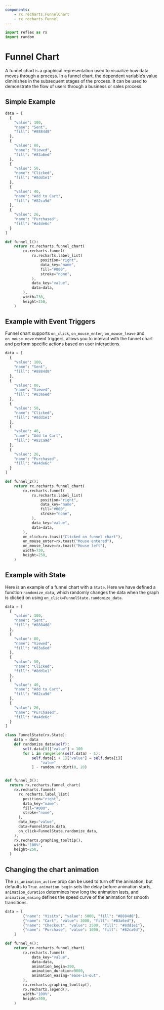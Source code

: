 ```yaml
---
components:
    - rx.recharts.FunnelChart
    - rx.recharts.Funnel
---
```


```python exec
import reflex as rx
import random
```

# Funnel Chart

A funnel chart is a graphical representation used to visualize how data moves through a process. In a funnel chart, the dependent variable’s value diminishes in the subsequent stages of the process. It can be used to demonstrate the flow of users through a business or sales process.

## Simple Example

```python demo graphing
data = [
  {
    "value": 100,
    "name": "Sent",
    "fill": "#8884d8"
  },
  {
    "value": 80,
    "name": "Viewed",
    "fill": "#83a6ed"
  },
  {
    "value": 50,
    "name": "Clicked",
    "fill": "#8dd1e1"
  },
  {
    "value": 40,
    "name": "Add to Cart",
    "fill": "#82ca9d"
  },
  {
    "value": 26,
    "name": "Purchased",
    "fill": "#a4de6c"
  }
]

def funnel_1():
    return rx.recharts.funnel_chart(
        rx.recharts.funnel(
            rx.recharts.label_list(
                position="right",
                data_key="name",
                fill="#000",
                stroke="none",
            ),
            data_key="value",
            data=data,
        ),
        width=730,
        height=250,
    )
```

## Example with Event Triggers

Funnel chart supports `on_click`, `on_mouse_enter`, `on_mouse_leave` and `on_mouse_move` event triggers, allows you to interact with the funnel chart and perform specific actions based on user interactions.

```python demo graphing
data = [
  {
    "value": 100,
    "name": "Sent",
    "fill": "#8884d8"
  },
  {
    "value": 80,
    "name": "Viewed",
    "fill": "#83a6ed"
  },
  {
    "value": 50,
    "name": "Clicked",
    "fill": "#8dd1e1"
  },
  {
    "value": 40,
    "name": "Add to Cart",
    "fill": "#82ca9d"
  },
  {
    "value": 26,
    "name": "Purchased",
    "fill": "#a4de6c"
  }
]

def funnel_2():
    return rx.recharts.funnel_chart(
        rx.recharts.funnel(
            rx.recharts.label_list(
                position="right",
                data_key="name",
                fill="#000",
                stroke="none",
            ),
            data_key="value",
            data=data,
        ),
        on_click=rx.toast("Clicked on funnel chart"),
        on_mouse_enter=rx.toast("Mouse entered"),
        on_mouse_leave=rx.toast("Mouse left"),
        width=730,
        height=250,
    )
```


## Example with State

Here is an example of a funnel chart with a `State`. Here we have defined a function `randomize_data`, which randomly changes the data when the graph is clicked on using `on_click=FunnelState.randomize_data`.

```python exec
data = [
  {
    "value": 100,
    "name": "Sent",
    "fill": "#8884d8"
  },
  {
    "value": 80,
    "name": "Viewed",
    "fill": "#83a6ed"
  },
  {
    "value": 50,
    "name": "Clicked",
    "fill": "#8dd1e1"
  },
  {
    "value": 40,
    "name": "Add to Cart",
    "fill": "#82ca9d"
  },
  {
    "value": 26,
    "name": "Purchased",
    "fill": "#a4de6c"
  }
]
```

```python demo exec
class FunnelState(rx.State):
    data = data
    def randomize_data(self):
        self.data[0]["value"] = 100
        for i in range(len(self.data) - 1):
            self.data[i + 1]["value"] = self.data[i][
                "value"
            ] - random.randint(0, 20)


def funnel_3():
  return rx.recharts.funnel_chart(
    rx.recharts.funnel(
      rx.recharts.label_list(
        position="right",
        data_key="name",
        fill="#000",
        stroke="none",
      ),
      data_key="value",
      data=FunnelState.data,
      on_click=FunnelState.randomize_data,
    ),
    rx.recharts.graphing_tooltip(),
    width="100%",
    height=250,
  )
```


## Changing the chart animation

The `is_animation_active` prop can be used to turn off the animation, but defaults to `True`. `animation_begin` sets the delay before animation starts, `animation_duration` determines how long the animation lasts, and `animation_easing` defines the speed curve of the animation for smooth transitions.

```python demo graphing
data = [
        {"name": "Visits", "value": 5000, "fill": "#8884d8"},
        {"name": "Cart", "value": 3000, "fill": "#83a6ed"},
        {"name": "Checkout", "value": 2500, "fill": "#8dd1e1"},
        {"name": "Purchase", "value": 1000, "fill": "#82ca9d"},
    ]

def funnel_4():
    return rx.recharts.funnel_chart(
        rx.recharts.funnel(
            data_key="value",
            data=data,
            animation_begin=300,
            animation_duration=9000,
            animation_easing="ease-in-out",
        ),
        rx.recharts.graphing_tooltip(),
        rx.recharts.legend(),
        width="100%",
        height=300,
    )
```